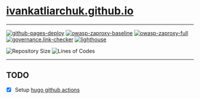 # [ivankatliarchuk.github.io](https://ivankatliarchuk.github.io)

---

[![github-pages-deploy](https://github.com/ivankatliarchuk/ivankatliarchuk.github.io/actions/workflows/gh-pages.yml/badge.svg)](https://github.com/ivankatliarchuk/ivankatliarchuk.github.io/actions/workflows/gh-pages.yml)
[![owasp-zaproxy-baseline][owasp-zaproxy-baseline-badge]][owasp-zaproxy-baseline-status]
[![owasp-zaproxy-full][owasp-zaproxy-full-badge]][owasp-zaproxy-full-status]
[![governance.link-checker][governance.link-checker.badge]][governance.link-checker.status]
[![lighthouse][lighthouse-badge]][lighthouse-status]

![Repository Size](https://img.shields.io/github/repo-size/ivankatliarchuk/ivankatliarchuk.github.io)
![Lines of Codes](https://img.shields.io/tokei/lines/github/ivankatliarchuk/ivankatliarchuk.github.io)

---

## TODO

- [X] Setup [hugo github actions](https://github.com/peaceiris/actions-hugo)

<!-- resources -->
[lighthouse-badge]: https://github.com/ivankatliarchuk/ivankatliarchuk.github.io/actions/workflows/scan.lighthouse.yml/badge.svg
[lighthouse-status]: https://github.com/ivankatliarchuk/ivankatliarchuk.github.io/actions/workflows/scan.lighthouse.yml
[owasp-zaproxy-baseline-badge]: https://github.com/ivankatliarchuk/ivankatliarchuk.github.io/actions/workflows/scan.zap-baseline.yml/badge.svg
[owasp-zaproxy-baseline-status]: https://github.com/ivankatliarchuk/ivankatliarchuk.github.io/actions/workflows/scan.zap-baseline.yml
[owasp-zaproxy-full-badge]: https://github.com/ivankatliarchuk/ivankatliarchuk.github.io/actions/workflows/scan.zap-full.yml/badge.svg
[owasp-zaproxy-full-status]: https://github.com/ivankatliarchuk/ivankatliarchuk.github.io/actions/workflows/scan.zap-full.yml
[governance.link-checker.badge]: https://github.com/ivankatliarchuk/ivankatliarchuk.github.io/actions/workflows/governance.links-checker.yml/badge.svg
[governance.link-checker.status]: https://github.com/ivankatliarchuk/ivankatliarchuk.github.io/actions/workflows/governance.links-checker.yml
